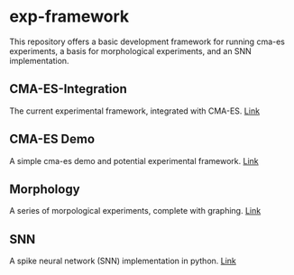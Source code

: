 # exp-framework

This repository offers a basic development framework for running cma-es experiments, a basis for morphological experiments, and an SNN implementation.

## CMA-ES-Integration

The current experimental framework, integrated with CMA-ES. [Link](https://github.com/Union-College-Computer-Science/exp_framework/tree/main/cma_es_integration)

## CMA-ES Demo

A simple cma-es demo and potential experimental framework. [Link](https://github.com/Union-College-Computer-Science/exp_framework/tree/main/cmaes_demo)

## Morphology

A series of morpological experiments, complete with graphing. [Link](https://github.com/Union-College-Computer-Science/exp_framework/tree/main/morpho_demo)

## SNN

A spike neural network (SNN) implementation in python. [Link](https://github.com/Union-College-Computer-Science/exp_framework/tree/main/snn)


 
